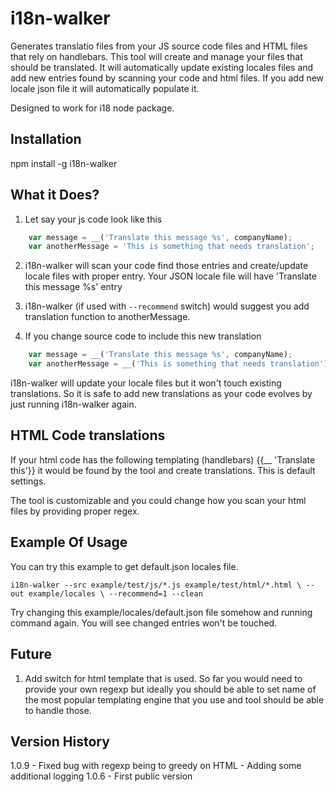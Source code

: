 # i18n-walker

Generates translatio files from your JS source code files and HTML files that rely on handlebars.
This tool will create and manage your files that should be translated. It will automatically update
existing locales files and add new entries found by scanning your code and html files.
If you add new locale json file it will automatically populate it.

Designed to work for i18 node package.

## Installation

npm install -g i18n-walker

## What it Does?

1. Let say your js code look like this
```javascript
    var message = __('Translate this message %s', companyName);
    var anotherMessage = 'This is something that needs translation';
```
2. i18n-walker will scan your code find those entries and create/update locale files with proper entry.
Your JSON locale file will have 'Translate this message %s' entry

3. i18n-walker (if used with `--recommend` switch) would suggest you add translation function to anotherMessage.

4. If you change source code to include this new translation
```javascript
    var message = __('Translate this message %s', companyName);
    var anotherMessage = __('This is something that needs translation');
```
i18n-walker will update your locale files but it won't touch existing translations.
So it is safe to add new translations as your code evolves by just running i18n-walker again.

## HTML Code translations
If your html code has the following templating (handlebars) {{__ 'Translate this'}} it would be found by the tool and create translations. This is default settings.

The tool is customizable and you could change how you scan your html files by providing proper regex.

## Example Of Usage

You can try this example to get default.json locales file.

`i18n-walker --src example/test/js/*.js example/test/html/*.html \
    --out example/locales \
    --recommend=1 --clean`

Try changing this example/locales/default.json file somehow and running command again. You will see
changed entries won't be touched.

## Future
1. Add switch for html template that is used. So far you would need to provide your own regexp but ideally you should be able to set name of the most popular templating engine that you use and tool should be able to handle those.

## Version History

1.0.9
	- Fixed bug with regexp being to greedy on HTML
	- Adding some additional logging
1.0.6
	- First public version